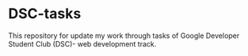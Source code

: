 # DSC-tasks

This repository for update my work through tasks of Google Developer Student Club (DSC)- web development track.

